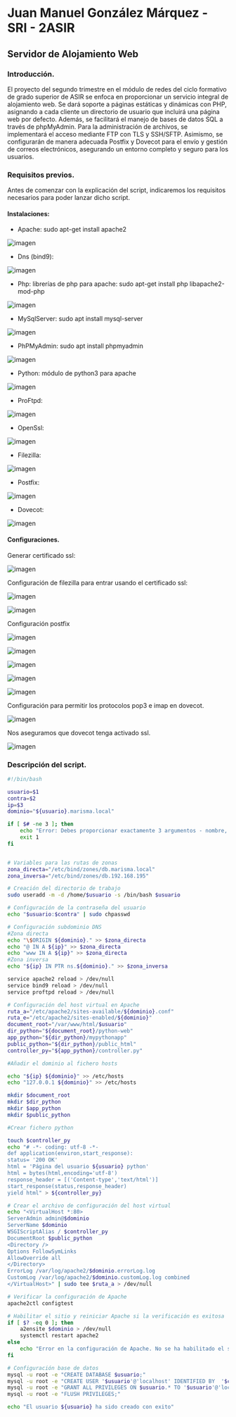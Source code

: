 # Juan Manuel González Márquez - SRI - 2ASIR
## Servidor de Alojamiento Web
### Introducción.
El proyecto del segundo trimestre en el módulo de redes del ciclo formativo de grado superior de ASIR se enfoca en proporcionar un servicio integral de alojamiento web. Se dará soporte a páginas estáticas y dinámicas con PHP, asignando a cada cliente un directorio de usuario que incluirá una página web por defecto. Además, se facilitará el manejo de bases de datos SQL a través de phpMyAdmin. Para la administración de archivos, se implementará el acceso mediante FTP con TLS y SSH/SFTP. Asimismo, se configurarán de manera adecuada Postfix y Dovecot para el envío y gestión de correos electrónicos, asegurando un entorno completo y seguro para los usuarios.
### Requisitos previos.
Antes de comenzar con la explicación del script, indicaremos los requisitos necesarios para poder lanzar dicho script.
#### Instalaciones:
- Apache: sudo apt-get install apache2

![imagen](https://github.com/CrqzyRod/SRI2T/assets/122454007/dc8dbe2b-f739-4cdc-8e0d-003def38c2a5)

- Dns (bind9):

![imagen](https://github.com/CrqzyRod/SRI2T/assets/122454007/d81ebfcc-db5d-4cd1-b8ef-fe8ce89f9234)

- Php: librerías de php para apache: sudo apt-get install php libapache2-mod-php

![imagen](https://github.com/CrqzyRod/SRI2T/assets/122454007/027e9cd5-7c46-4146-a875-3e75a8065bc5)

- MySqlServer: sudo apt install mysql-server

![imagen](https://github.com/CrqzyRod/SRI2T/assets/122454007/1cd272a6-afe4-4c69-bace-f29339412583)

- PhPMyAdmin: sudo apt install phpmyadmin

![imagen](https://github.com/CrqzyRod/SRI2T/assets/122454007/f680971d-153e-4e35-af3e-1df74cb13233)

- Python: módulo de python3 para apache

![imagen](https://github.com/CrqzyRod/SRI2T/assets/122454007/bddd8ece-f359-4b46-afd2-7404f99b55cf)

- ProFtpd:

![imagen](https://github.com/CrqzyRod/SRI2T/assets/122454007/a4249d4f-e46e-450c-88d3-b9eaa1b9abcd)

- OpenSsl:

![imagen](https://github.com/CrqzyRod/SRI2T/assets/122454007/66894870-bc5f-4995-b5c8-c00594347848)

- Filezilla:

![imagen](https://github.com/CrqzyRod/SRI2T/assets/122454007/0c205d6a-5e05-454a-a2eb-9520cd61945e)

- Postfix:

![imagen](https://github.com/CrqzyRod/SRI2T/assets/122454007/f5d47abd-cd8b-40f6-ba6e-54a9b9fa26f8)

- Dovecot:
  
![imagen](https://github.com/CrqzyRod/SRI2T/assets/122454007/2e7a2eb4-ee4e-4c9a-9d2a-cc8fa6e0d5aa)

#### Configuraciones.

Generar certificado ssl: 

![imagen](https://github.com/CrqzyRod/SRI2T/assets/122454007/b82f0fe8-e171-4129-bbbb-772e637270fa)

Configuración de filezilla para entrar usando el certificado ssl:

![imagen](https://github.com/CrqzyRod/SRI2T/assets/122454007/c2419953-927e-4615-b3c1-87da7cd525be)

![imagen](https://github.com/CrqzyRod/SRI2T/assets/122454007/712d6aab-2f62-49df-8faf-e97b55dcf9d5)

Configuración postfix

![imagen](https://github.com/CrqzyRod/SRI2T/assets/122454007/bc4b6c23-cef5-4ece-8b30-f9c74622fd83)

![imagen](https://github.com/CrqzyRod/SRI2T/assets/122454007/8655aae5-392a-4e27-9588-f2f1b8ca00ef)

![imagen](https://github.com/CrqzyRod/SRI2T/assets/122454007/40a67db0-a7bf-4694-8957-bc3d317cc30f)

![imagen](https://github.com/CrqzyRod/SRI2T/assets/122454007/3b39a732-06af-492e-a767-dc40a6bc85aa)

![imagen](https://github.com/CrqzyRod/SRI2T/assets/122454007/298b259c-17b7-4182-a8ff-c7a237c3d24e)

Configuración para permitir los protocolos pop3 e imap en dovecot.

![imagen](https://github.com/CrqzyRod/SRI2T/assets/122454007/82752456-b3dc-4d89-bc15-a7c2b56e14a0)

Nos aseguramos que dovecot tenga activado ssl.

![imagen](https://github.com/CrqzyRod/SRI2T/assets/122454007/7b7ef802-576c-42c4-856c-77cd1e710d60)

### Descripción del script.
```bash
#!/bin/bash

usuario=$1
contra=$2
ip=$3
dominio="${usuario}.marisma.local"

if [ $# -ne 3 ]; then
    echo "Error: Debes proporcionar exactamente 3 argumentos - nombre, contraseña e IP."
    exit 1
fi


# Variables para las rutas de zonas
zona_directa="/etc/bind/zones/db.marisma.local"
zona_inversa="/etc/bind/zones/db.192.168.195"

# Creación del directorio de trabajo
sudo useradd -m -d /home/$usuario -s /bin/bash $usuario

# Configuración de la contraseña del usuario
echo "$usuario:$contra" | sudo chpasswd

# Configuración subdominio DNS
#Zona directa
echo "\$ORIGIN ${dominio}." >> $zona_directa
echo "@ IN A ${ip}" >> $zona_directa
echo "www IN A ${ip}" >> $zona_directa
#Zona inversa
echo "${ip} IN PTR ns.${dominio}." >> $zona_inversa

service apache2 reload > /dev/null
service bind9 reload > /dev/null
service proftpd reload > /dev/null

# Configuración del host virtual en Apache
ruta_a="/etc/apache2/sites-available/${dominio}.conf"
ruta_e="/etc/apache2/sites-enabled/${dominio}"
document_root="/var/www/html/$usuario"
dir_python="${document_root}/python-web"
app_python="${dir_python}/mypythonapp"
public_python="${dir_python}/public_html"
controller_py="${app_python}/controller.py"

#Añadir el dominio al fichero hosts

echo "${ip} ${dominio}" >> /etc/hosts
echo "127.0.0.1 ${dominio}" >> /etc/hosts

mkdir $document_root
mkdir $dir_python
mkdir $app_python
mkdir $public_python

#Crear fichero python

touch $controller_py
echo "# -*- coding: utf-8 -*-
def application(environ,start_response):
status= '200 OK'
html = 'Página del usuario ${usuario} python'
html = bytes(html,encoding='utf-8')
response_header = [('Content-type','text/html')]
start_response(status,response_header)
yield html" > ${controller_py}

# Crear el archivo de configuración del host virtual
echo "<VirtualHost *:80>
ServerAdmin admin@$dominio
ServerName $dominio
WSGIScriptAlias / $controller_py
DocumentRoot $public_python
<Directory />
Options FollowSymLinks
AllowOverride all
</Directory>
ErrorLog /var/log/apache2/$dominio.errorLog.log
CustomLog /var/log/apache2/$dominio.customLog.log combined
</VirtualHost>" | sudo tee $ruta_a > /dev/null

# Verificar la configuración de Apache
apache2ctl configtest

# Habilitar el sitio y reiniciar Apache si la verificación es exitosa
if [ $? -eq 0 ]; then
    a2ensite $dominio > /dev/null
    systemctl restart apache2
else
    echo "Error en la configuración de Apache. No se ha habilitado el sitio."
fi

# Configuración base de datos
mysql -u root -e "CREATE DATABASE $usuario;"
mysql -u root -e "CREATE USER '$usuario'@'localhost' IDENTIFIED BY  '$contra';"
mysql -u root -e "GRANT ALL PRIVILEGES ON $usuario.* TO '$usuario'@'localhost';"
mysql -u root -e "FLUSH PRIVILEGES;"

echo "El usuario ${usuario} ha sido creado con exito"
```
